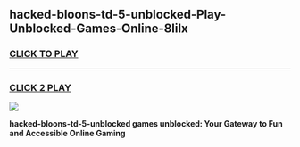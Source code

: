 
## hacked-bloons-td-5-unblocked-Play-Unblocked-Games-Online-8lilx
<h3>
<a href="https://premium76.site?title=hacked-bloons-td-5-unblocked&ref=25A">CLICK TO PLAY</a></h3>
<hr>

<h3>
<a href="https://premium76.site?title=hacked-bloons-td-5-unblocked&ref=25A">CLICK 2 PLAY</a>
  
</h3>

<a href="https://premium76.site?title=hacked-bloons-td-5-unblocked&ref=25A"><img src="https://clearcache.store/games.png"></a>


**hacked-bloons-td-5-unblocked games unblocked: Your Gateway to Fun and Accessible Online Gaming**
